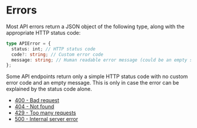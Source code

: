 # Errors

Most API errors return a JSON object of the following type, along with the appropriate HTTP status code:

```ts
type APIError = {
  status: int; // HTTP status code
  code?: string; // Custom error code
  message: string; // Human readable error message (could be an empty string)
};
```

Some API endpoints return only a simple HTTP status code with no custom error code and an empty message. This is only in case the error can be explained by the status code alone.

- [400 - Bad request](/errors/400-bad-request)
- [404 - Not found](/errors/404-not-found)
- [429 - Too many requests](/errors/429-too-many-requests)
- [500 - Internal server error](/errors/500-internal-server-error)
